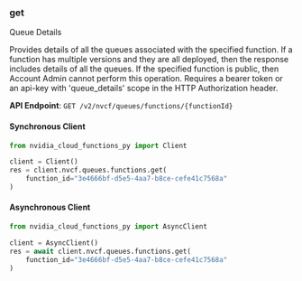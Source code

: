 
### get <a name="get"></a>
Queue Details

Provides details of all the queues associated with the specified function.  If a function has multiple versions and they are all deployed, then the  response includes details of all the queues. If the specified function  is public, then Account Admin cannot perform this operation. Requires a bearer token or an api-key with 'queue_details' scope in the HTTP  Authorization header. 

**API Endpoint**: `GET /v2/nvcf/queues/functions/{functionId}`

#### Synchronous Client

```python
from nvidia_cloud_functions_py import Client

client = Client()
res = client.nvcf.queues.functions.get(
    function_id="3e4666bf-d5e5-4aa7-b8ce-cefe41c7568a"
)
```

#### Asynchronous Client

```python
from nvidia_cloud_functions_py import AsyncClient

client = AsyncClient()
res = await client.nvcf.queues.functions.get(
    function_id="3e4666bf-d5e5-4aa7-b8ce-cefe41c7568a"
)
```
